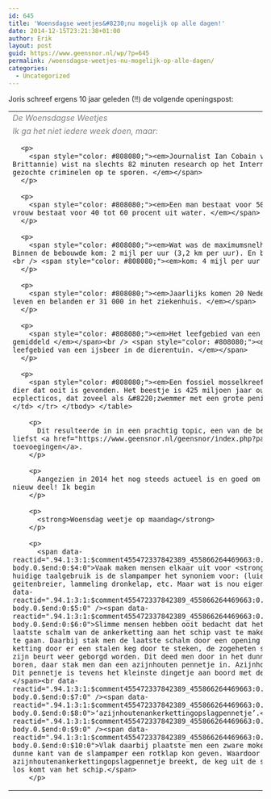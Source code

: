 ```yaml
---
id: 645
title: 'Woensdagse weetjes&#8230;nu mogelijk op alle dagen!'
date: 2014-12-15T23:21:38+01:00
author: Erik
layout: post
guid: https://www.geensnor.nl/wp/?p=645
permalink: /woensdagse-weetjes-nu-mogelijk-op-alle-dagen/
categories:
  - Uncategorized
---
```

Joris schreef ergens 10 jaar geleden (!!) de volgende openingspost:

<table class="rechts" width="500">
  <tr>
    <td class="titel">
      <span style="color: #808080;"><em>De Woensdagse Weetjes</em></span>
    </td>
  </tr>
  
  <tr>
    <td>
      <span style="color: #808080;"><em>Ik ga het niet iedere week doen, maar: </em></span></p> 
      
      <p>
        <span style="color: #808080;"><em>Journalist Ian Cobain van The Times (Londen, Groot-Brittannie) wist na slechts 82 minuten research op het Internet 4 van de door Interpol meest gezochte criminelen op te sporen. </em></span>
      </p>
      
      <p>
        <span style="color: #808080;"><em>Een man bestaat voor 50 tot 70 procent uit water; een vrouw bestaat voor 40 tot 60 procent uit water. </em></span>
      </p>
      
      <p>
        <span style="color: #808080;"><em>Wat was de maximumsnelheid op de Engelse wegen in 1865? Binnen de bebouwde kom: 2 mijl per uur (3,2 km per uur). En buiten de bebouwde </em></span><br /> <span style="color: #808080;"><em>kom: 4 mijl per uur (6,4 km per uur). </em></span>
      </p>
      
      <p>
        <span style="color: #808080;"><em>Jaarlijks komen 20 Nederlandse doe-het-zelvers om het leven en belanden er 31 000 in het ziekenhuis. </em></span>
      </p>
      
      <p>
        <span style="color: #808080;"><em>Het leefgebied van een ijsbeer in de vrije natuur is gemiddeld </em></span><br /> <span style="color: #808080;"><em>1 000 000 keer groter dan het leefgebied van een ijsbeer in de dierentuin. </em></span>
      </p>
      
      <p>
        <span style="color: #808080;"><em>Een fossiel mosselkreeftje is het oudste mannelijke dier dat ooit is gevonden. Het beestje is 425 miljoen jaar oud en heeft de naam Colymbosathon ecplecticos, dat zoveel als &#8220;zwemmer met een grote penis&#8221; betekent.</em></span></td> </tr> </tbody> </table> 
        
        <p>
          Dit resulteerde in in een prachtig topic, een van de beste mag ik wel zeggen, met maar liefst <a href="https://www.geensnor.nl/geensnor/index.php?page=bericht&iid=11718">92 mooie toevoegingen</a>.
        </p>
        
        <p>
          Aangezien in 2014 het nog steeds actueel is en goed om regelmatig weetjes te delen, een nieuw deel! Ik begin
        </p>
        
        <p>
          <strong>Woensdag weetje op maandag</strong>
        </p>
        
        <p>
          <span data-reactid=".94.1:3:1:$comment455472337842389_455866264469663:0.0.$right.0.$left.0.0.1:$comment-body.0.$end:0:$4:0">Vaak maken mensen elkaar uit voor <strong>slampamper</strong>. In de huidige taalgebruik is de slampamper het synoniem voor: (luie) nietsnut, flierefluiter, geitenbreier, lammeling dronkelap, etc. Maar wat is nou eigenlijk een slampamper?</span><br data-reactid=".94.1:3:1:$comment455472337842389_455866264469663:0.0.$right.0.$left.0.0.1:$comment-body.0.$end:0:$5:0" /><span data-reactid=".94.1:3:1:$comment455472337842389_455866264469663:0.0.$right.0.$left.0.0.1:$comment-body.0.$end:0:$6:0">Slimme mensen hebben ooit bedacht dat het verstandig zou zijn om de laatste schalm van de ankerketting aan het schip vast te maken. Dit om onnodig verlies tegen te gaan. Daarbij stak men de laatste schalm door een opening in de kettingbak, borgde de ketting door er een stalen keg door te steken, de zogeheten slampamper. Ook deze moest op zijn beurt weer geborgd worden. Dit deed men door in het dunne einde van de keg een gaatje te boren, daar stak men dan een azijnhouten pennetje in. Azijnhout is zeer goed rot bestendig. Dit pennetje is tevens het kleinste dingetje aan boord met de langste naam. Namelijk het:</span><br data-reactid=".94.1:3:1:$comment455472337842389_455866264469663:0.0.$right.0.$left.0.0.1:$comment-body.0.$end:0:$7:0" /><span data-reactid=".94.1:3:1:$comment455472337842389_455866264469663:0.0.$right.0.$left.0.0.1:$comment-body.0.$end:0:$8:0">‘azijnhoutenankerkettingopslagpennetje’.</span><br data-reactid=".94.1:3:1:$comment455472337842389_455866264469663:0.0.$right.0.$left.0.0.1:$comment-body.0.$end:0:$9:0" /><span data-reactid=".94.1:3:1:$comment455472337842389_455866264469663:0.0.$right.0.$left.0.0.1:$comment-body.0.$end:0:$10:0">Vlak daarbij plaatste men een zware moker zodat je in geval van nood de dunne kant van de slampamper een rotklap kon geven. Waardoor het azijnhoutenankerkettingopslagpennetje breekt, de keg uit de schalm komt en de ankerketting los komt van het schip.</span>
        </p>